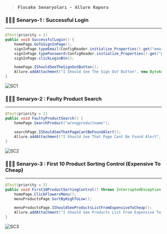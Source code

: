 > ###  ``` Flocake Senaryoları - Allure Raporu   ``` 
  
 
 ###  👨🏻‍💻 Senaryo-1 : Successful Login
---

```java
@Test(priority = 1)
public void SuccessfulLogin() {
    homePage.GoToSignInPage();
    signInPage.typeEmail(ConfigReader.initialize_Properties().get("email").toString());
    signInPage.typePassword(ConfigReader.initialize_Properties().get("password").toString());
    signInPage.clickLoginBtn();

    homePage.IShouldSeeTheSignOutButton();
    Allure.addAttachment("I Should See The Sign Out Button", new ByteArrayInputStream(((TakesScreenshot) driver).getScreenshotAs(OutputType.BYTES)));
}
```
![SC1](https://user-images.githubusercontent.com/102550569/183974826-0c0c9501-9664-4f31-8b19-8518fe6b85bf.png)

 
 ###  👨🏻‍💻 Senaryo-2 : Faulty Product Search
---

```java 
@Test(priority = 2)
public void FaultyProductSearch() {
    homePage.SearchProduct("wrongproductname");

    searchPage.IShouldSeeThatPageCantBeFoundAlert();
    Allure.addAttachment("I Should See That Page Cant Be Found Alert", new ByteArrayInputStream(((TakesScreenshot) driver).getScreenshotAs(OutputType.BYTES)));
}
``` 

![SC2](https://user-images.githubusercontent.com/102550569/183974832-e413f2cd-f0fa-4ab3-959c-051134f6ca6e.png)

 ###  👨🏻‍💻 Senaryo-3 : First 10 Product Sorting Control (Expensive To Cheap)
---

```java 
@Test(priority = 3)
public void First10ProductSortingControl() throws InterruptedException {
    homePage.ClickFlowersMenu();
    menuProductsPage.SortByHighToLow();

    menuProductsPage.IShouldSeeProductsListFromExpensiveToCheap();
    Allure.addAttachment("I Should See Products List From Expensive To Cheap", new ByteArrayInputStream(((TakesScreenshot) driver).getScreenshotAs(OutputType.BYTES)));
}
``` 
 
![SC3](https://user-images.githubusercontent.com/102550569/183974834-a98a538a-8d65-4a23-9b22-199dfdc6e95d.png)